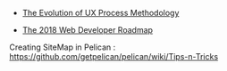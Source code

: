 
* [The Evolution of UX Process Methodology](https://uxplanet.org/the-evolution-of-ux-process-methodology-47f52557178b)

* [The 2018 Web Developer Roadmap](https://codeburst.io/the-2018-web-developer-roadmap-826b1b806e8d)


Creating SiteMap in Pelican : https://github.com/getpelican/pelican/wiki/Tips-n-Tricks
